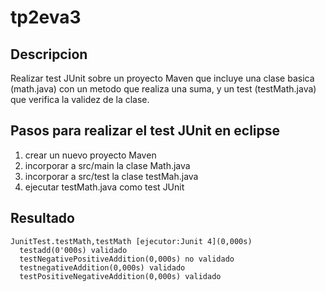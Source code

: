 # tp2eva3
## Descripcion
Realizar test JUnit sobre un proyecto Maven que incluye una clase basica (math.java) con un metodo que realiza una suma, y un test (testMath.java) que verifica la validez de la clase.
## Pasos para realizar el test JUnit en eclipse
1. crear un nuevo proyecto Maven
2. incorporar a src/main la clase Math.java
3. incorporar a src/test la clase testMah.java
4. ejecutar testMath.java como test JUnit
## Resultado
```
JunitTest.testMath,testMath [ejecutor:Junit 4](0,000s)
  testadd(0'000s) validado
  testNegativePositiveAddition(0,000s) no validado
  testnegativeAddition(0,000s) validado
  testPositiveNegativeAddition(0,000s) validado
```

